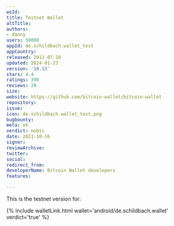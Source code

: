 ```yaml
---
wsId: 
title: Testnet Wallet
altTitle: 
authors:
- danny
users: 50000
appId: de.schildbach.wallet_test
appCountry: 
released: 2011-07-10
updated: 2024-01-23
version: '10.13'
stars: 4.4
ratings: 390
reviews: 28
size: 
website: https://github.com/bitcoin-wallet/bitcoin-wallet
repository: 
issue: 
icon: de.schildbach.wallet_test.png
bugbounty: 
meta: ok
verdict: nobtc
date: 2021-10-16
signer: 
reviewArchive: 
twitter: 
social: 
redirect_from: 
developerName: Bitcoin Wallet developers
features: 

---
```


This is the testnet version for: 

{% include walletLink.html wallet='android/de.schildbach.wallet' verdict='true' %}

